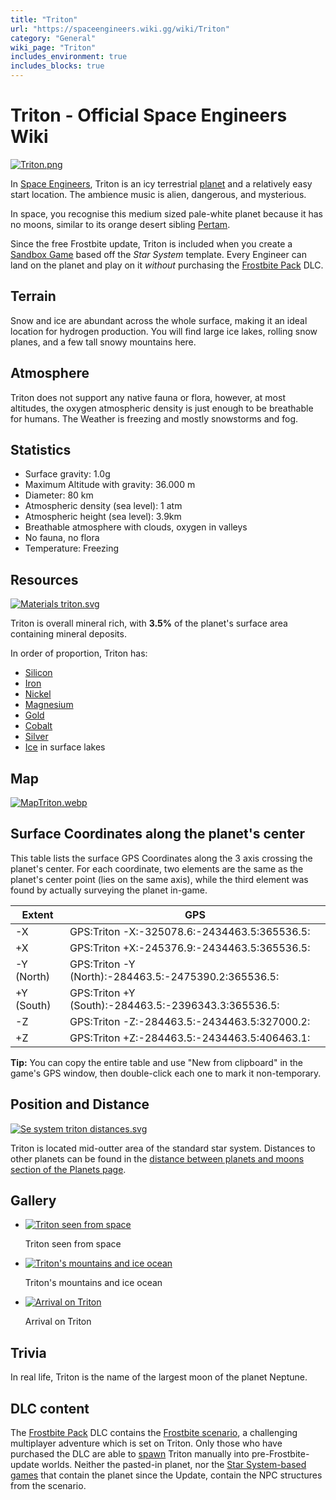 ```yaml
---
title: "Triton"
url: "https://spaceengineers.wiki.gg/wiki/Triton"
category: "General"
wiki_page: "Triton"
includes_environment: true
includes_blocks: true
---
```


# Triton - Official Space Engineers Wiki

[![Triton.png](https://spaceengineers.wiki.gg/images/thumb/Triton.png/320px-Triton.png?7d2524)](https://www.maptoglobe.com/B1SPbZApw)

In [Space Engineers](https://spaceengineers.wiki.gg/wiki/Space_Engineers "Space Engineers"), Triton is an icy terrestrial [planet](https://spaceengineers.wiki.gg/wiki/Planets "Planets") and a relatively easy start location. The ambience music is alien, dangerous, and mysterious.

In space, you recognise this medium sized pale-white planet because it has no moons, similar to its orange desert sibling [Pertam](https://spaceengineers.wiki.gg/wiki/Pertam "Pertam").

Since the free Frostbite update, Triton is included when you create a [Sandbox Game](https://spaceengineers.wiki.gg/wiki/Sandbox_Game "Sandbox Game") based off the _Star System_ template. Every Engineer can land on the planet and play on it _without_ purchasing the [Frostbite Pack](https://spaceengineers.wiki.gg/wiki/Frostbite_Pack "Frostbite Pack") DLC.

## Terrain

Snow and ice are abundant across the whole surface, making it an ideal location for hydrogen production. You will find large ice lakes, rolling snow planes, and a few tall snowy mountains here.

## Atmosphere

Triton does not support any native fauna or flora, however, at most altitudes, the oxygen atmospheric density is just enough to be breathable for humans. The Weather is freezing and mostly snowstorms and fog.

## Statistics

*   Surface gravity: 1.0g
*   Maximum Altitude with gravity: 36.000 m
*   Diameter: 80 km
*   Atmospheric density (sea level): 1 atm
*   Atmospheric height (sea level): 3.9km
*   Breathable atmosphere with clouds, oxygen in valleys
*   No fauna, no flora
*   Temperature: Freezing

## Resources

[![Materials triton.svg](https://spaceengineers.wiki.gg/images/Materials_triton.svg?245fdb)](https://spaceengineers.wiki.gg/wiki/File:Materials_triton.svg)

Triton is overall mineral rich, with **3.5%** of the planet's surface area containing mineral deposits.

In order of proportion, Triton has:

*   [Silicon](https://spaceengineers.wiki.gg/wiki/Silicon_Ore "Silicon Ore")
*   [Iron](https://spaceengineers.wiki.gg/wiki/Iron_Ore "Iron Ore")
*   [Nickel](https://spaceengineers.wiki.gg/wiki/Nickel_Ore "Nickel Ore")
*   [Magnesium](https://spaceengineers.wiki.gg/wiki/Magnesium_Ore "Magnesium Ore")
*   [Gold](https://spaceengineers.wiki.gg/wiki/Gold_Ore "Gold Ore")
*   [Cobalt](https://spaceengineers.wiki.gg/wiki/Cobalt_Ore "Cobalt Ore")
*   [Silver](https://spaceengineers.wiki.gg/wiki/Silver_Ore "Silver Ore")
*   [Ice](https://spaceengineers.wiki.gg/wiki/Ice "Ice") in surface lakes

## Map

[![MapTriton.webp](https://spaceengineers.wiki.gg/images/thumb/MapTriton.webp/320px-MapTriton.webp?cea506)](https://spaceengineers.wiki.gg/wiki/File:MapTriton.webp)

## Surface Coordinates along the planet's center

This table lists the surface GPS Coordinates along the 3 axis crossing the planet's center. For each coordinate, two elements are the same as the planet's center point (lies on the same axis), while the third element was found by actually surveying the planet in-game.

| Extent | GPS |
| --- | --- |
| \-X | GPS:Triton -X:-325078.6:-2434463.5:365536.5: |
| +X  | GPS:Triton +X:-245376.9:-2434463.5:365536.5: |
| \-Y (North) | GPS:Triton -Y (North):-284463.5:-2475390.2:365536.5: |
| +Y (South) | GPS:Triton +Y (South):-284463.5:-2396343.3:365536.5: |
| \-Z | GPS:Triton -Z:-284463.5:-2434463.5:327000.2: |
| +Z  | GPS:Triton +Z:-284463.5:-2434463.5:406463.1: |

**Tip:** You can copy the entire table and use "New from clipboard" in the game's GPS window, then double-click each one to mark it non-temporary.

## Position and Distance

[![Se system triton distances.svg](https://spaceengineers.wiki.gg/images/Se_system_triton_distances.svg?733ce6)](https://spaceengineers.wiki.gg/wiki/File:Se_system_triton_distances.svg)

  
Triton is located mid-outter area of the standard star system. Distances to other planets can be found in the [distance between planets and moons section of the Planets page](https://spaceengineers.wiki.gg/wiki/Planets#Distance_between_Planets_and_Moons "Planets").

## Gallery

*   [![Triton seen from space](https://spaceengineers.wiki.gg/images/thumb/Triton_in_space.jpg/120px-Triton_in_space.jpg?3b6ce0)](https://spaceengineers.wiki.gg/wiki/File:Triton_in_space.jpg "Triton seen from space")
    
    Triton seen from space
    
*   [![Triton's mountains and ice ocean](https://spaceengineers.wiki.gg/images/thumb/Triton-ice-ocean-landscape.jpg/120px-Triton-ice-ocean-landscape.jpg?ffd950)](https://spaceengineers.wiki.gg/wiki/File:Triton-ice-ocean-landscape.jpg "Triton's mountains and ice ocean")
    
    Triton's mountains and ice ocean
    
*   [![Arrival on Triton](https://spaceengineers.wiki.gg/images/thumb/Triton-Arrival.jpg/120px-Triton-Arrival.jpg?5cb1b2)](https://spaceengineers.wiki.gg/wiki/File:Triton-Arrival.jpg "Arrival on Triton")
    
    Arrival on Triton
    

## Trivia

In real life, Triton is the name of the largest moon of the planet Neptune.

## DLC content

The [Frostbite Pack](https://spaceengineers.wiki.gg/wiki/Frostbite_Pack "Frostbite Pack") DLC contains the [Frostbite scenario](https://spaceengineers.wiki.gg/wiki/Frostbite_Scenario "Frostbite Scenario"), a challenging multiplayer adventure which is set on Triton. Only those who have purchased the DLC are able to [spawn](https://spaceengineers.wiki.gg/wiki/Spawn_Menu "Spawn Menu") Triton manually into pre-Frostbite-update worlds. Neither the pasted-in planet, nor the [Star System-based games](https://spaceengineers.wiki.gg/wiki/Sandbox_Game "Sandbox Game") that contain the planet since the Update, contain the NPC structures from the scenario.